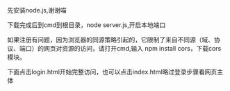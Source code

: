 先安装node.js,谢谢喵

下载完成后到cmd到根目录，node server.js,开启本地端口

如果注册有问题，因为浏览器的同源策略引起的，它限制了来自不同源（域、协议、端口）的网页对资源的访问，请打开cmd,输入 npm install cors，下载cors模块。

下面点击login.html开始完整访问，也可以点击index.html略过登录步骤看网页主体

